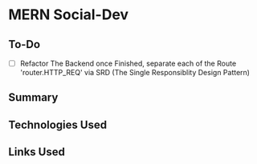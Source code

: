 # MERN Social-Dev

## To-Do

- [ ] Refactor The Backend once Finished, separate each of the Route 'router.HTTP_REQ' via SRD (The Single Responsiblity Design Pattern)

## Summary

## Technologies Used

## Links Used
